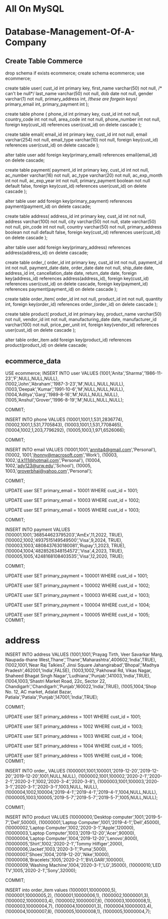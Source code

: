 # All On MySQL
# Database-Management-Of-A-Company

## Create Table Commerce

drop schema if exists ecommerce;
create schema ecommerce;
use ecommerce;

create table user(
	cust_id int primary key,
    first_name varchar(50) not null, /* can't be null*/
    last_name varchar(50) not null,
    dob date not null,
    gender varchar(1) not null,
    primary_address int, /*these are forgein keys*/
    primary_email int,
    primary_payment int
);
    
create table phone (
	phone_id int primary key,
    cust_id int not null,
    country_code int not null,
    area_code int not null,
    phone_number int not null,
    foreign key(cust_id) references user(cust_id) on delete cascade
);


create table email(
	email_id int primary key,
    cust_id int not null,
    email varchar(254) not null,
    email_type varchar(10) not null,
    foreign key(cust_id) references user(cust_id) on delete cascade
);

alter table user
add foreign key(primary_email)
references email(email_id)
on delete cascade;


create table payment(
	payment_id int primary key,
    cust_id int not null,
    ac_number varchar(16) not null,
    ac_type varchar(20) not null,
    ac_exp_month int not null,
    ac_exp_year int not null,
    primary_payment boolean not null default false,
    foreign key(cust_id) references user(cust_id) on delete cascade
);

alter table user 
add foreign key(primary_payment)
references payment(payment_id)
on delete cascade;

create table address(
	address_id int primary key,
    cust_id int not null,
    address varchar(100) not null,
    city varchar(50) not null,
    state varchar(50) not null,
    pin_code int not null,
    country varchar(50) not null,
    primary_address boolean not null default false,
    foreign key(cust_id) references user(cust_id) on delete cascade
);

alter table user 
add foreign key(primary_address)
references address(address_id)
on delete cascade;


create table order_(
	order_id int primary key,
    cust_id int not null,
    payment_id int not null,
    payment_date date,
    order_date date not null,
    ship_date date,
    address_id int,
    cancellation_date date,
    return_date date,
    foreign key(address_id) references address(address_id),
    foreign key(cust_id) references user(cust_id) on delete cascade,
    foreign key(payment_id) references payment(payment_id) on delete cascade
);
    
create table order_item(
    order_id int not null,
    product_id int not null,
    quantity int,
    foreign key(order_id) references order_(order_id) on delete cascade
);


create table product(
	product_id int primary key,
    product_name varchar(50) not null,
    vendor_id int not null,
    manufacturing_date date,
    manufacturer_id varchar(100) not null,
    price_per_unit int,
    foreign key(vendor_id) references user(cust_id) on delete cascade
);


alter table order_item
add foreign key(product_id)
references product(product_id)
on delete cascade;

## ecommerce_data

USE ecommerce;
INSERT INTO user VALUES (1001,'Anita','Sharma','1986-11-23','F',NULL,NULL,NULL),		
(1002,'John','Abraham','1987-3-23','M',NULL,NULL,NULL),
(1003,'Deepak','Kumar','1991-10-6','M',NULL,NULL,NULL),
(1004,'Aditya','Garg','1989-8-16','M',NULL,NULL,NULL),
(1005,'Anshul','Grover','1996-8-19','M',NULL,NULL,NULL);


COMMIT;

INSERT INTO phone VALUES (10001,1001,1,531,2836774),
(10002,1001,1,531,7705843),
(10003,1001,1,531,7708465),
(10004,1002,1,203,7796292),
(10005,1003,1,971,6526066);


COMMIT;


INSERT INTO email VALUES (10001,1001,'annita4@gmail.com','Personal'),
(10002,	1001,'jhonny@macrosoft.com','Work'),
(10003,	1002,'d.k111@hotmail.com','Personal'),
(10004,	1002,'ady123@urw.edu','School'),
(10005,	1003,'groverbhai@yahoo.com','Personal');

COMMIT; 

UPDATE user
SET primary_email = 10001
WHERE cust_id = 1001;

UPDATE user
SET primary_email = 10003
WHERE cust_id = 1002;

UPDATE user
SET primary_email = 10005
WHERE cust_id = 1003;


COMMIT;

INSERT INTO payment VALUES 
(100001,1001,'368544623795203','AmEx',11,2022, TRUE),
(100002,1002,'4937515149549500','Visa',9,2024, TRUE),
(100003,1003,'4808437630180081','Rupay',1,2023, TRUE),
(100004,1004,'4828526348154572','Visa',4,2023, TRUE),
(100005,1005,'4248168108403535','Visa',12,2020, TRUE);

COMMIT;

UPDATE user
SET primary_payment = 100001
WHERE cust_id = 1001;

UPDATE user
SET primary_payment = 100002
WHERE cust_id = 1002;

UPDATE user
SET primary_payment = 100003
WHERE cust_id = 1003;

UPDATE user
SET primary_payment = 100004
WHERE cust_id = 1004;

UPDATE user
SET primary_payment = 100005
WHERE cust_id = 1005;
COMMIT;

# address
INSERT INTO address VALUES
(1001,1001,'Prayag Tirth, Veer Savarkar Marg, Naupada-thane West,Thane','Thane','Maharashtra',400602,'India',TRUE),
(1002,1001,'Near Raj Talkies7, Jinsi Square Jahangirabad','Bhopal','Madhya Pradesh',462001,'India',FALSE),
(1003,1002,'Pakhowal Rd, Vikas Nagar, Shaheed Bhagat Singh Nagar','Ludhiana','Punjab',141003,'India',TRUE),
(1004,1003,'Shastri Market Road, 22c, Sector 22, Chandigarh','Chandigarh','Punjab',160022,'India',TRUE),
(1005,1004,'Shop No. 12, AC market, Adalat Bazar, Patiala','Patiala','Punjab',147001,'India',TRUE);


COMMIT;

UPDATE user
SET primary_address = 1001
WHERE cust_id = 1001;

UPDATE user
SET primary_address = 1002
WHERE cust_id = 1003;

UPDATE user
SET primary_address = 1003
WHERE cust_id = 1004;

UPDATE user
SET primary_address = 1004
WHERE cust_id = 1005;

UPDATE user
SET primary_address = 1005
WHERE cust_id = 1006;
COMMIT;

INSERT INTO order_ VALUES 
(1000001,1001,100001,'2019-12-20','2019-12-20','2019-12-20',1001,NULL,NULL),
(1000002,1001,100002,'2020-2-1','2020-2-1','2020-2-1',1002,'2020-3-4','2020-3-8'),
(1000003,1001,100003,'2020-3-1','2020-3-1','2020-3-1',1003,NULL, NULL),		
(1000004,1002,100004,'2019-4-1','2019-4-1','2019-4-1',1004,NULL,NULL),		
(1000005,1003,100005,'2019-5-7','2019-5-7','2019-5-7',1005,NULL,NULL);	

COMMIT;

INSERT INTO product VALUES 
(10000000,'Desktop computer',1001,'2019-5-7','Dell',50000),
(10000001,'Laptop Computer',1001,'2019-4-1','Dell',45000),
(10000002,'Laptop Computer',1002,'2020-3-1','Apple',120000),
(10000003,'Laptop Computer',1003,'2019-12-20','Acer',90000),
(10000004,'Laptop Computer',1004,'2019-12-20','Lenovo',8000),
(10000005,'Shirt',1002,'2020-2-1','Tommy Hilfiger',2000),
(10000006,'Jacket',1003,'2020-3-1','Puma',5000),
(10000007,'Shoes',1004,'2019-12-20','Nike',10000),
(10000008,'Bracelets',1005,'2020-2-1','BVLGARI',100000),
(10000009,'Washing Machine',1004,'2020-3-1','LG',35000),
(10000010,'LED TV',1005,'2020-2-1','Sony',32000);

COMMIT;

INSERT into order_item values
(1000001,10000000,5),
(1000001,10000005,2),
(1000001,10000006,1),
(1000002,10000001,3),
(1000002,10000003,4),
(1000002,10000007,8),
(1000003,10000008,1),
(1000003,10000004,7),
(1000004,10000001,3),
(1000004,10000003,4),
(1000004,10000007,8),
(1000005,10000008,1),
(1000005,10000004,7);
